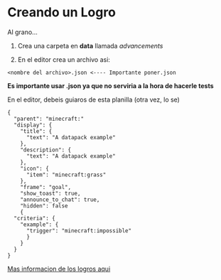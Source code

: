 # Creando un Logro
Al grano...
1. Crea una carpeta en **data** llamada _advancements_

2. En el editor crea un archivo asi:
```
<nombre del archivo>.json <---- Importante poner.json
```
**Es importante usar .json ya que no serviria a la hora de hacerle tests** 

En el editor, debeis guiaros de esta planilla (otra vez, lo se)

```
{
  "parent": "minecraft:"
  "display": {
    "title": {
      "text": "A datapack example"
    },
    "description": {
      "text": "A datapack example"
    },
    "icon": {
      "item": "minecraft:grass"
    },
    "frame": "goal",
    "show_toast": true,
    "announce_to_chat": true,
    "hidden": false
    {
  "criteria": {
    "example": {
      "trigger": "minecraft:impossible"
      }
    }
  }
}

```

[Mas informacion de los logros aqui]()
